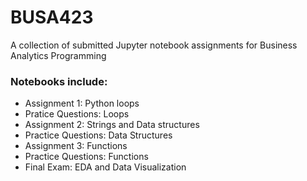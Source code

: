 # BUSA423
A collection of submitted Jupyter notebook assignments for Business Analytics Programming

### Notebooks include:
- Assignment 1: Python loops
- Pratice Questions: Loops
- Assignment 2: Strings and Data structures
- Practice Questions: Data Structures
- Assignment 3: Functions
- Practice Questions: Functions
- Final Exam: EDA and Data Visualization
